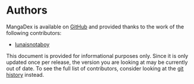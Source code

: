 Authors
=======
MangaDex is available on [GitHub](https://github.com/lunaisnotaboy/mangadex)
and provided thanks to the work of the following contributors:

* [lunaisnotaboy](https://github.com/lunaisnotaboy)

This document is provided for informational purposes only. Since it is only updated once per release, the version you are looking at may be currently out of date. To see the full list of contributors, consider looking at the [git history](https://github.com/lunaisnotaboy/mangadex/graphs/contributors) instead.
